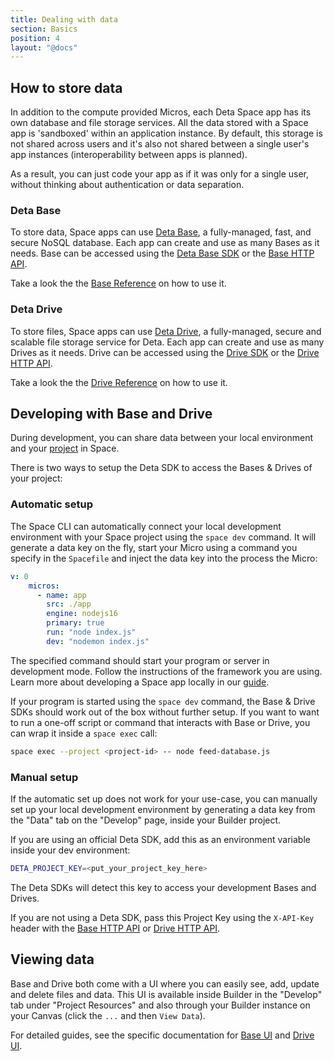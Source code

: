 ```yaml
---
title: Dealing with data
section: Basics
position: 4
layout: "@docs"
---
```



## How to store data

In addition to the compute provided Micros, each Deta Space app has its own database and file storage services. All the data stored with a Space app is 'sandboxed' within an application instance. By default, this storage is not shared across users and it's also not shared between a single user's app instances (interoperability between apps is planned).

As a result, you can just code your app as if it was only for a single user, without thinking about authentication or data separation.

### Deta Base

To store data, Space apps can use [Deta Base](/docs/en/reference/base/about),  a fully-managed, fast, and secure NoSQL database. Each app can create and use as many Bases as it needs. Base can be accessed using the [Deta Base SDK](/docs/en/reference/base/sdk) or the [Base HTTP API](/docs/en/reference/base/HTTP).

Take a look the the [Base Reference](/docs/en/reference/base/about) on how to use it.

### Deta Drive

To store files, Space apps can use [Deta Drive](/docs/en/reference/drive/about), a fully-managed, secure and scalable file storage service for Deta. Each app can create and use as many Drives as it needs. Drive can be accessed using the [Drive SDK](/docs/en/reference/drive/sdk) or the [Drive HTTP API](/docs/en/reference/base/HTTP).

Take a look the the [Drive Reference](/docs/en/reference/drive/about) on how to use it.

## Developing with Base and Drive

During development, you can share data between your local environment and your [project](/docs/en/basics/projects) in Space.

There is two ways to setup the Deta SDK to access the Bases & Drives of your project:

### Automatic setup

The Space CLI can automatically connect your local development environment with your Space project using the `space dev` command. It will generate a data key on the fly, start your Micro using a command you specify in the `Spacefile` and inject the data key into the process the Micro:

```yaml
v: 0
	micros:
	  - name: app
	    src: ./app
	    engine: nodejs16
	    primary: true
	    run: "node index.js"
	    dev: "nodemon index.js"
```

The specified command should start your program or server in development mode. Follow the instructions of the framework you are using. Learn more about developing a Space app locally in our [guide](/docs/en/basics/local).

If your program is started using the `space dev` command, the Base & Drive SDKs should work out of the box without further setup.
If you want to want to run a one-off script or command that interacts with Base or Drive, you can wrap it inside a `space exec` call:

```bash
space exec --project <project-id> -- node feed-database.js
```

### Manual setup

If the automatic set up does not work for your use-case, you can manually set up your local development environment by generating a data key from the "Data" tab on the "Develop" page, inside your Builder project.

If you are using an official Deta SDK, add this as an environment variable inside your dev environment:

```bash
DETA_PROJECT_KEY=<put_your_project_key_here>
```

The Deta SDKs will detect this key to access your development Bases and Drives.

If you are not using a Deta SDK, pass this Project Key using the `X-API-Key` header with the [Base HTTP API](/docs/en/reference/base/HTTP#auth) or [Drive HTTP API](/docs/en/reference/drive/HTTP#auth).

## Viewing data

Base and Drive both come with a UI where you can easily see, add, update and delete files and data. This UI is available inside Builder in the "Develop" tab under "Project Resources" and also through your Builder instance on your Canvas (click the `...` and then `View Data`).

For detailed guides, see the specific documentation for [Base UI](/docs/en/reference/base/base_ui) and [Drive UI](/docs/en/reference/drive/drive_ui).
